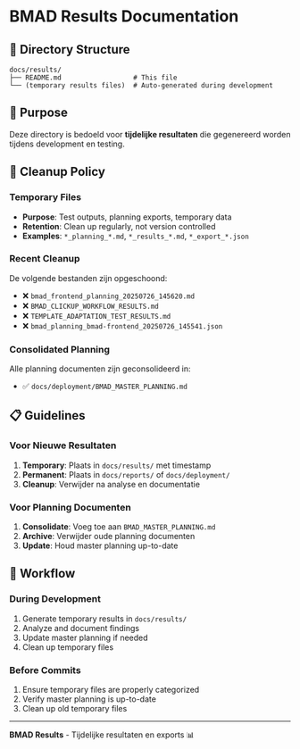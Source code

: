 # BMAD Results Documentation

## 📁 Directory Structure

```
docs/results/
├── README.md                  # This file
└── (temporary results files)  # Auto-generated during development
```

## 🎯 Purpose

Deze directory is bedoeld voor **tijdelijke resultaten** die gegenereerd worden tijdens development en testing.

## 🧹 Cleanup Policy

### **Temporary Files**
- **Purpose**: Test outputs, planning exports, temporary data
- **Retention**: Clean up regularly, not version controlled
- **Examples**: `*_planning_*.md`, `*_results_*.md`, `*_export_*.json`

### **Recent Cleanup**
De volgende bestanden zijn opgeschoond:
- ❌ `bmad_frontend_planning_20250726_145620.md`
- ❌ `BMAD_CLICKUP_WORKFLOW_RESULTS.md`
- ❌ `TEMPLATE_ADAPTATION_TEST_RESULTS.md`
- ❌ `bmad_planning_bmad-frontend_20250726_145541.json`

### **Consolidated Planning**
Alle planning documenten zijn geconsolideerd in:
- ✅ `docs/deployment/BMAD_MASTER_PLANNING.md`

## 📋 Guidelines

### **Voor Nieuwe Resultaten**
1. **Temporary**: Plaats in `docs/results/` met timestamp
2. **Permanent**: Plaats in `docs/reports/` of `docs/deployment/`
3. **Cleanup**: Verwijder na analyse en documentatie

### **Voor Planning Documenten**
1. **Consolidate**: Voeg toe aan `BMAD_MASTER_PLANNING.md`
2. **Archive**: Verwijder oude planning documenten
3. **Update**: Houd master planning up-to-date

## 🔄 Workflow

### **During Development**
1. Generate temporary results in `docs/results/`
2. Analyze and document findings
3. Update master planning if needed
4. Clean up temporary files

### **Before Commits**
1. Ensure temporary files are properly categorized
2. Verify master planning is up-to-date
3. Clean up old temporary files

---

**BMAD Results** - Tijdelijke resultaten en exports 📊 